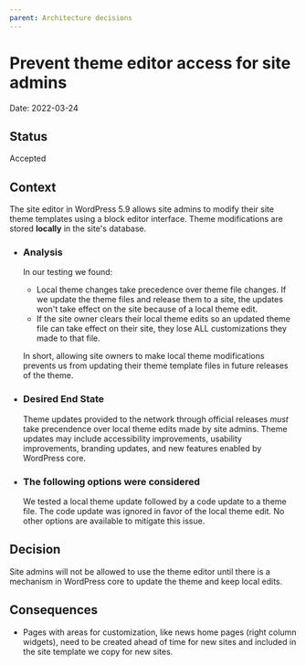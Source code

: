 ```yaml
---
parent: Architecture decisions
---
```


# Prevent theme editor access for site admins

Date: 2022-03-24

## Status

Accepted

## Context

The site editor in WordPress 5.9 allows site admins to modify their site theme templates using a block editor interface. Theme modifications are stored **locally** in the site's database.

- ### Analysis

  In our testing we found:

  - Local theme changes take precedence over theme file changes. If we update the theme files and release them to a site, the updates won't take effect on the site because of a local theme edit.
  - If the site owner clears their local theme edits so an updated theme file can take effect on their site, they lose ALL customizations they made to that file.

  In short, allowing site owners to make local theme modifications prevents us from updating their theme template files in future releases of the theme.

- ### Desired End State

  Theme updates provided to the network through official releases _must_ take precendence over local theme edits made by site admins. Theme updates may include accessibility improvements, usability improvements, branding updates, and new features enabled by WordPress core.

- ### The following options were considered

  We tested a local theme update followed by a code update to a theme file. The code update was ignored in favor of the local theme edit. No other options are available to mitigate this issue.

## Decision

Site admins will not be allowed to use the theme editor until there is a mechanism in WordPress core to update the theme and keep local edits.

## Consequences

- Pages with areas for customization, like news home pages (right column widgets), need to be created ahead of time for new sites and included in the site template we copy for new sites.

